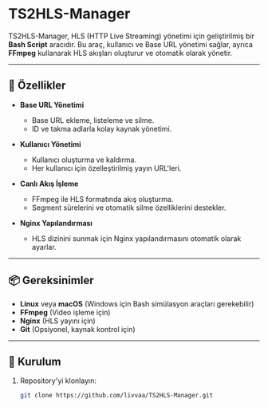 # TS2HLS-Manager

TS2HLS-Manager, HLS (HTTP Live Streaming) yönetimi için geliştirilmiş bir **Bash Script** aracıdır. Bu araç, kullanıcı ve Base URL yönetimi sağlar, ayrıca **FFmpeg** kullanarak HLS akışları oluşturur ve otomatik olarak yönetir.

---

## 🚀 Özellikler

- **Base URL Yönetimi**
  - Base URL ekleme, listeleme ve silme.
  - ID ve takma adlarla kolay kaynak yönetimi.

- **Kullanıcı Yönetimi**
  - Kullanıcı oluşturma ve kaldırma.
  - Her kullanıcı için özelleştirilmiş yayın URL'leri.

- **Canlı Akış İşleme**
  - FFmpeg ile HLS formatında akış oluşturma.
  - Segment sürelerini ve otomatik silme özelliklerini destekler.

- **Nginx Yapılandırması**
  - HLS dizinini sunmak için Nginx yapılandırmasını otomatik olarak ayarlar.

---

## 📦 Gereksinimler

- **Linux** veya **macOS** (Windows için Bash simülasyon araçları gerekebilir)
- **FFmpeg** (Video işleme için)
- **Nginx** (HLS yayını için)
- **Git** (Opsiyonel, kaynak kontrol için)

---

## 🔧 Kurulum

1. Repository'yi klonlayın:
   ```bash
   git clone https://github.com/livvaa/TS2HLS-Manager.git
